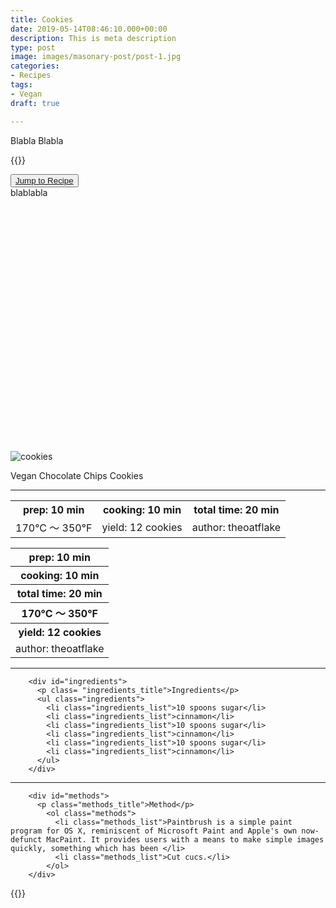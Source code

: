 ```yaml
---
title: Cookies
date: 2019-05-14T08:46:10.000+00:00
description: This is meta description
type: post
image: images/masonary-post/post-1.jpg
categories:
- Recipes
tags:
- Vegan
draft: true

---
```

Blabla
Blabla

{{<myshortcode>}}

<button class=recipe_card><a href="#jump" class=recipe_jump>Jump to Recipe</a></button>
<br>
blablabla
<br>
<br>
<br>
<br>
<br>
<br>
<br>
<br>
<br>
<br>
<br>
<br>
<br>
<br>
<br>
<br>
<br>
<br>
<br>
<br>
<br>
<br>
<br>
<br>
<div id= "jump">
        <div>
          <img class="recipe_cover" src="/images/cookies_picture.jpg" alt="cookies" >
          <p id= "recipe_card_title">Vegan Chocolate Chips Cookies</p>
        </div>

<hr class="hr-style-two">

<!-- table width: more than 600px -->

<div class="prep_container_big" media="(max-width: 600px)">
    <table class="prep_table_big">
      <tr>
        <th class="table_text"><i class="far fa-clock"></i>prep: 10 min</th>
        <th class="table_text"><i class="far fa-clock"></i>cooking: 10 min</th>
        <th class="table_text"><i class="fas fa-clock"></i>total time: 20 min</th>
      </tr>
      <tr>
        <td class="table_text2"><i class="fas fa-temperature-high"></i>170°C ～ 350°F</td>
        <td class="table_text2"><i class="fas fa-cookie-bite"></i>yield: 12 cookies</td>
        <td class="table_text2"><i class="fas fa-pencil-alt"></i>author: theoatflake</td>
      </tr>
    </table>
</div>

<!-- table width: less than 600px -->

<div class="prep_container_small" media="(min-width: 600px)">
    <table class="prep_table_small">
      <tr>
        <th class="table_text_small"><i class="far fa-clock"></i>prep: 10 min</th>
      </tr>
      <tr>
        <th class="table_text_small"><i class="far fa-clock"></i>cooking: 10 min</th>
      </tr>
      <tr>
        <th class="table_text_small"><i class="fas fa-clock"></i>total time: 20 min</th>
      </tr>
      <tr>
        <th class="table_text_small"><i class="fas fa-temperature-high"></i>170°C ～ 350°F</th>
      </tr>
      <tr>
        <th class="table_text_small"><i class="fas fa-cookie-bite"></i>yield: 12 cookies</th>
      <tr>
        <td class="table_text_small"><i class="fas fa-pencil-alt"></i>author: theoatflake</td>
      </tr>
    </table>
</div>

<hr class="hr-style-two">


        <div id="ingredients">
          <p class= "ingredients_title">Ingredients</p>
          <ul class="ingredients">
            <li class="ingredients_list">10 spoons sugar</li>
            <li class="ingredients_list">cinnamon</li>
            <li class="ingredients_list">10 spoons sugar</li>
            <li class="ingredients_list">cinnamon</li>
            <li class="ingredients_list">10 spoons sugar</li>
            <li class="ingredients_list">cinnamon</li>
          </ul>
        </div>

<hr class="hr-style-two">

        <div id="methods">
          <p class="methods_title">Method</p>
            <ol class="methods">
              <li class="methods_list">Paintbrush is a simple paint program for OS X, reminiscent of Microsoft Paint and Apple's own now-defunct MacPaint. It provides users with a means to make simple images quickly, something which has been </li>
              <li class="methods_list">Cut cucs.</li>
            </ol>
        </div>



</div>


{{</myshortcode>}}















<br>








<br>
